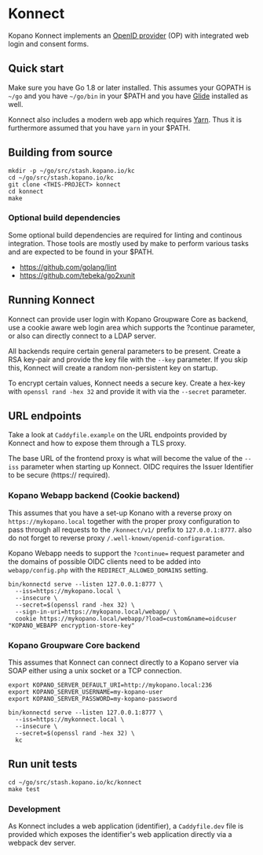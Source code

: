 # Konnect

Kopano Konnect implements an [OpenID provider](openid.net/specs/openid-connect-core-1_0.html) (OP) with integrated web login and consent forms.

## Quick start

Make sure you have Go 1.8 or later installed. This assumes your GOPATH is `~/go` and
you have `~/go/bin` in your $PATH and you have [Glide](https://github.com/Masterminds/glide)
installed as well.

Konnect also includes a modern web app which requires [Yarn](https://yarnpkg.com). Thus it
is furthermore assumed that you have `yarn` in your $PATH.

## Building from source

```
mkdir -p ~/go/src/stash.kopano.io/kc
cd ~/go/src/stash.kopano.io/kc
git clone <THIS-PROJECT> konnect
cd konnect
make
```

### Optional build dependencies

Some optional build dependencies are required for linting and continous
integration. Those tools are mostly used by make to perform various tasks and
are expected to be found in your $PATH.

  - https://github.com/golang/lint
  - https://github.com/tebeka/go2xunit

## Running Konnect

Konnect can provide user login with Kopano Groupware Core as backend, use a
cookie aware web login area which supports the ?continue parameter, or also can
directly connect to a LDAP server.

All backends require certain general parameters to be present. Create a RSA
key-pair and provide the key file with the `--key` parameter. If you skip this,
Konnect will create a random non-persistent key on startup.

To encrypt certain values, Konnect needs a secure key. Create a hex-key with
`openssl rand -hex 32` and provide it with via the `--secret` parameter.

## URL endpoints

Take a look at `Caddyfile.example` on the URL endpoints provided by Konnect and
how to expose them through a TLS proxy.

The base URL of the frontend proxy is what will become the value of the `--iss`
parameter when starting up Konnect. OIDC requires the Issuer Identifier to be
secure (https:// required).

### Kopano Webapp backend (Cookie backend)

This assumes that you have a set-up Konano with a reverse proxy on
`https://mykopano.local` together with the proper proxy configuration to
pass through all requests to the `/konnect/v1/` prefix to `127.0.0.1:8777`. also
do not forget to reverse proxy `/.well-known/openid-configuration`.

Kopano Webapp needs to support the `?continue=` request parameter and the domains
of possible OIDC clients need to be added into `webapp/config.php` with the
`REDIRECT_ALLOWED_DOMAINS` setting.

```
bin/konnectd serve --listen 127.0.0.1:8777 \
  --iss=https://mykopano.local \
  --insecure \
  --secret=$(openssl rand -hex 32) \
  --sign-in-uri=https://mykopano.local/webapp/ \
  cookie https://mykopano.local/webapp/?load=custom&name=oidcuser "KOPANO_WEBAPP encryption-store-key"
```

### Kopano Groupware Core backend

This assumes that Konnect can connect directly to a Kopano server via SOAP
either using a unix socket or a TCP connection.

```
export KOPANO_SERVER_DEFAULT_URI=http://mykopano.local:236
export KOPANO_SERVER_USERNAME=my-kopano-user
export KOPANO_SERVER_PASSWORD=my-kopano-password

bin/konnectd serve --listen 127.0.0.1:8777 \
  --iss=https://mykonnect.local \
  --insecure \
  --secret=$(openssl rand -hex 32) \
  kc
```

## Run unit tests

```
cd ~/go/src/stash.kopano.io/kc/konnect
make test
```

### Development

As Konnect includes a web application (identifier), a `Caddyfile.dev` file is
provided which exposes the identifier's web application directly via a
webpack dev server.
